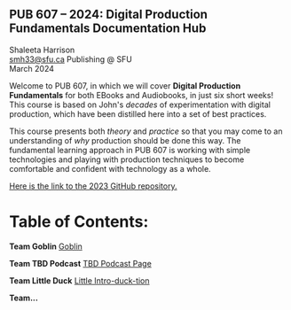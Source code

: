 ## PUB 607 – 2024: Digital Production Fundamentals Documentation Hub

Shaleeta Harrison  
smh33@sfu.ca
Publishing @ SFU  
March 2024

Welcome to PUB 607, in which we will cover **Digital Production Fundamentals** for both EBooks and Audiobooks, in just six short weeks! This course is based on John's *decades* of experimentation with digital production, which have been distilled here into a set of best practices. 

This course presents both *theory* and *practice* so that you may come to an understanding of *why* production should be done this way. The fundamental learning approach in PUB 607 is working with simple technologies and playing with production techniques to become comfortable and confident with technology as a whole.

[Here is the link to the 2023 GitHub repository.](https://github.com/jmaxsfu/pub607-23/blob/main/README.md)

# Table of Contents:

**Team Goblin** [Goblin](Goblin.md)

**Team TBD Podcast** [TBD Podcast Page](TBDPodcast.md)

**Team Little Duck** [Little Intro-duck-tion](LittleDuck.md)

**Team...**
